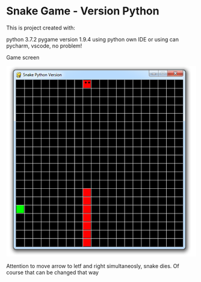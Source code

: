# Snake Game - Version Python

This is project created with:

python 3.7.2
pygame version 1.9.4
using python own IDE or using can pycharm, vscode, no problem!

Game screen

![all text](https://github.com/bishoppython/Pygame/blob/main/Snake%20Game%20-%20Version%20Python/00%20-%20Snake%20Python%20Verson%202D%20-%20Pygame.png)


Attention to move arrow to letf and right simultaneosly, snake dies. Of course that can be changed that way
